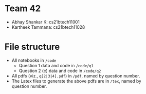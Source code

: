 # Team 42

- Abhay Shankar K: cs21btech11001
- Kartheek Tammana: cs21btech11028


# File structure

- All notebooks in `/code`
  - Question 1 data and code in `/code/q1`
  - Question 2 (c) data and code in `/code/q2`
- All pdfs (viz., `q[2|3|4].pdf`) in `/pdf`, named by question number.
- The Latex files to generate the above pdfs are in `/tex`, named by question number.